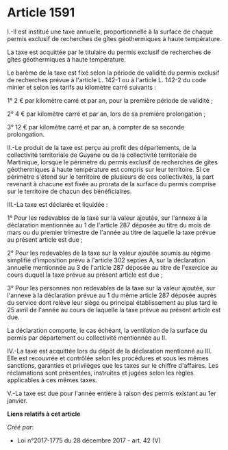 # Article 1591

I.-Il est institué une taxe annuelle, proportionnelle à la surface de chaque permis exclusif de recherches de gîtes
géothermiques à haute température.

La taxe est acquittée par le titulaire du permis exclusif de recherches de gîtes géothermiques à haute température.

Le barème de la taxe est fixé selon la période de validité du permis exclusif de recherches prévue à l'article L. 142-1 ou à
l'article L. 142-2 du code minier et selon les tarifs au kilomètre carré suivants :

1° 2 € par kilomètre carré et par an, pour la première période de validité ;

2° 4 € par kilomètre carré et par an, lors de sa première prolongation ;

3° 12 € par kilomètre carré et par an, à compter de sa seconde prolongation.

II.-Le produit de la taxe est perçu au profit des départements, de la collectivité territoriale de Guyane ou de la
collectivité territoriale de Martinique, lorsque le périmètre du permis exclusif de recherches de gîtes géothermiques à haute
température est compris sur leur territoire. Si ce périmètre s'étend sur le territoire de plusieurs de ces collectivités, la
part revenant à chacune est fixée au prorata de la surface du permis comprise sur le territoire de chacun des bénéficiaires.

III.-La taxe est déclarée et liquidée :

1° Pour les redevables de la taxe sur la valeur ajoutée, sur l'annexe à la déclaration mentionnée au 1 de l'article 287
déposée au titre du mois de mars ou du premier trimestre de l'année au titre de laquelle la taxe prévue au présent article
est due ;

2° Pour les redevables de la taxe sur la valeur ajoutée soumis au régime simplifié d'imposition prévu à l'article 302 septies
A, sur la déclaration annuelle mentionnée au 3 de l'article 287 déposée au titre de l'exercice au cours duquel la taxe prévue
au présent article est due ;

3° Pour les personnes non redevables de la taxe sur la valeur ajoutée, sur l'annexe à la déclaration prévue au 1 du même
article 287 déposée auprès du service dont relève leur siège ou principal établissement au plus tard le 25 avril de l'année
au cours de laquelle la taxe prévue au présent article est due.

La déclaration comporte, le cas échéant, la ventilation de la surface du permis par département ou collectivité mentionnée au
II.

IV.-La taxe est acquittée lors du dépôt de la déclaration mentionné au III. Elle est recouvrée et contrôlée selon les
procédures et sous les mêmes sanctions, garanties et privilèges que les taxes sur le chiffre d'affaires. Les réclamations
sont présentées, instruites et jugées selon les règles applicables à ces mêmes taxes.

V.-La taxe est due pour l'année entière à raison des permis existant au 1er janvier.

**Liens relatifs à cet article**

_Créé par_:

  - Loi n°2017-1775 du 28 décembre 2017 - art. 42 (V)
